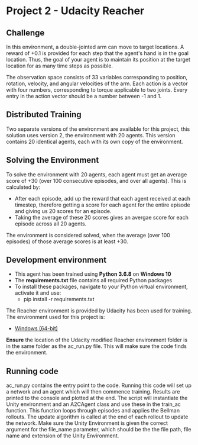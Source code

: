 # Project 2 - Udacity Reacher
## Challenge
In this environment, a double-jointed arm can move to target locations. A reward of +0.1 is provided for each step that 
the agent's hand is in the goal location. Thus, the goal of your agent is to maintain its position at the target 
location for as many time steps as possible.

The observation space consists of 33 variables corresponding to position, rotation, velocity, and angular velocities of 
the arm. Each action is a vector with four numbers, corresponding to torque applicable to two joints. Every entry in 
the action vector should be a number between -1 and 1.

## Distributed Training
Two separate versions of the environment are available for this project, this solution uses version 2, the environment 
with 20 agents. This version contains 20 identical agents, each with its own copy of the environment.  

## Solving the Environment
To solve the environment with 20 agents, each agent must get an average score of +30 (over 100 consecutive episodes, 
and over all agents).  This is calculated by:
+ After each episode, add up the reward that each agent received at each timestep, therefore getting a score for each 
agent for the entire episode and giving us 20 scores for an episode.
+ Taking the average of these 20 scores gives an avergae score for each episode across all 20 agents.

The environment is considered solved, when the average (over 100 episodes) of those average scores is at least +30. 

## Development environment
+ This agent has been trained using __Python 3.6.8__ on __Windows 10__
+ The __requirements.txt__ file contains all required Python packages
+ To install these packages, navigate to your Python virtual 
environment, activate it and use: 
     - pip install -r requirements.txt 

The Reacher environment is provided by Udacity has been used for training.
The environment used for this project is:
- [Windows (64-bit)](https://s3-us-west-1.amazonaws.com/udacity-drlnd/P2/Reacher/Reacher_Windows_x86_64.zip)

__Ensure__ the location of the Udacity modified Reacher environment folder is in the same folder as the ac_run.py 
file. This will make sure the code finds the environment.

## Running code
ac_run.py contains the entry point to the code. Running this code will set up a network and an agent which will then 
commence training. Results are printed to the console and plotted at the end. The script will instantiate the Unity 
environment and an A2CAgent class and use these in the train_ac function. This function loops through episodes and 
applies the Bellman rollouts. The update algorithm is called at the end of each rollout to update the network.
Make sure the Unity Environment is given the correct argument for the file_name parameter, which should be the the file 
path, file name and extension of the Unity Environment.

